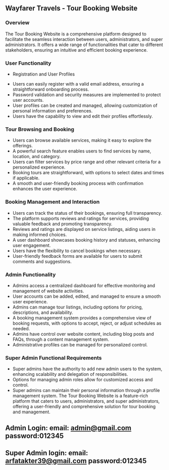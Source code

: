 ## Wayfarer Travels - Tour Booking Website
### Overview
The Tour Booking Website is a comprehensive platform designed to facilitate the seamless interaction between users, administrators, and super administrators. It offers a wide range of functionalities that cater to different stakeholders, ensuring an intuitive and efficient booking experience.

### User Functionality
* Registration and User Profiles
- Users can easily register with a valid email address, ensuring a straightforward onboarding process.
- Password validation and security measures are implemented to protect user accounts.
- User profiles can be created and managed, allowing customization of personal information and preferences.
- Users have the capability to view and edit their profiles effortlessly.
### Tour Browsing and Booking
- Users can browse available services, making it easy to explore the offerings.
- A powerful search feature enables users to find services by name, location, and category.
- Users can filter services by price range and other relevant criteria for a personalized experience.
- Booking tours are straightforward, with options to select dates and times if applicable.
- A smooth and user-friendly booking process with confirmation enhances the user experience.
### Booking Management and Interaction
- Users can track the status of their bookings, ensuring full transparency.
- The platform supports reviews and ratings for services, providing valuable feedback and promoting transparency.
- Reviews and ratings are displayed on service listings, aiding users in making informed choices.
- A user dashboard showcases booking history and statuses, enhancing user engagement.
- Users have the flexibility to cancel bookings when necessary.
- User-friendly feedback forms are available for users to submit comments and suggestions.
### Admin Functionality
- Admins access a centralized dashboard for effective monitoring and management of website activities.
- User accounts can be added, edited, and managed to ensure a smooth user experience.
- Admins can manage tour listings, including options for pricing, descriptions, and availability.
- A booking management system provides a comprehensive view of booking requests, with options to accept, reject, or adjust schedules as needed.
- Admins have control over website content, including blog posts and FAQs, through a content management system.
- Administrative profiles can be managed for personalized control.
### Super Admin Functional Requirements
- Super admins have the authority to add new admin users to the system, enhancing scalability and delegation of responsibilities.
- Options for managing admin roles allow for customized access and control.
- Super admins can maintain their personal information through a profile management system.
The Tour Booking Website is a feature-rich platform that caters to users, administrators, and super administrators, offering a user-friendly and comprehensive solution for tour booking and management.



## Admin Login: email: admin@gmail.com password:012345
## Super Admin login: email: arfatakter39@gmail.com password:012345
